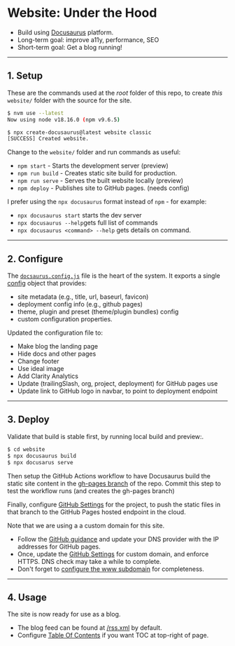 # Website: Under the Hood

* Build using [Docusaurus](http://docusaurus.io) platform. 
* Long-term goal: improve a11y, performance, SEO
* Short-term goal: Get a blog running!

---

## 1. Setup

These are the commands used at the _root_ folder of this repo, to create _this_ `website/` folder with the source for the site.

```bash
$ nvm use --latest
Now using node v18.16.0 (npm v9.6.5)

$ npx create-docusaurus@latest website classic
[SUCCESS] Created website.
```
Change to the `website/` folder and run commands as useful:

 * `npm start` - Starts the development server (preview)
 * `npm run build` - Creates static site build for production.
 * `npm run serve` - Serves the built website locally (preview)
 * `npm deploy` - Publishes site to GitHub pages. (needs config)

I prefer using the `npx docusaurus` format instead of `npm` - for example:
 * `npx docusaurus start` starts the dev server
 * `npx docusaurus --help`gets full list of commands
 * `npx docusaurus <command> --help` gets details on command.

---

## 2. Configure

The [`docsaurus.config.js`](https://docusaurus.io/docs/configuration#what-goes-into-a-docusaurusconfigjs) file is the heart of the system. It exports a single [config](https://docusaurus.io/docs/api/docusaurus-config) object that provides:
 - site metadata (e.g., title, url, baseurl, favicon)
 - deployment config info (e.g., github pages)
 - theme, plugin and preset (theme/plugin bundles) config
 - custom configuration properties.

Updated the configuration file to:
 - Make blog the landing page
 - Hide docs and other pages 
 - Change footer
 - Use ideal image
 - Add Clarity Analytics
 - Update (trailingSlash, org, project, deployment) for GitHub pages use
 - Update link to GitHub logo in navbar, to point to deployment endpoint

---

## 3. Deploy

Validate that build is stable first, by running local build and preview:. 

```bash
$ cd website
$ npx docusaurus build
$ npx docusarus serve
```

Then setup the GitHub Actions workflow to have Docusaurus build the static site content in the [gh-pages branch](https://docusaurus.io/docs/deployment#deploying-to-github-pages) of the repo. Commit this step to test the workflow runs (and creates the gh-pages branch)


Finally, configure [GitHub Settings](https://github.com/AI-ML-Dev/prompt-me/settings/pages) for the project, to push the static files in that branch to the GitHub Pages hosted endpoint in the cloud.

Note that we are using a a custom domain for this site. 
 * Follow the [GitHub guidance](https://docs.github.com/en/pages/configuring-a-custom-domain-for-your-github-pages-site/managing-a-custom-domain-for-your-github-pages-site#configuring-an-apex-domain) and update your DNS provider with the IP addresses for GitHub pages. 
 * Once, update the [GitHub Settings](https://github.com/AI-ML-Dev/prompt-me/settings/pages) for custom domain, and enforce HTTPS. DNS check may take a while to complete.
 * Don't forget to [configure the www subdomain](https://docs.github.com/en/pages/configuring-a-custom-domain-for-your-github-pages-site/managing-a-custom-domain-for-your-github-pages-site#configuring-a-subdomain) for completeness.

---

## 4. Usage

The site is now ready for use as a blog. 
 * The blog feed can be found at [/rss.xml](https://prompt-me.dev/rss.xml) by default.
 * Configure [Table Of Contents]() if you want TOC at top-right of page.